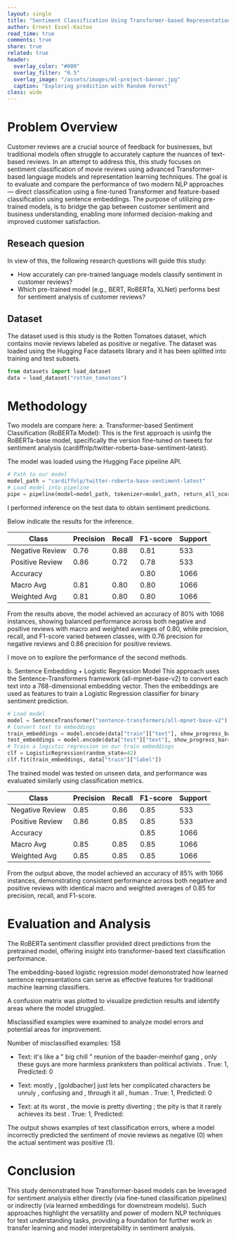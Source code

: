 ```yaml
---
layout: single
title: "Sentiment Classification Using Transformer-based Representation Models"
author: Ernest Essel-Kaitoo
read_time: true
comments: true
share: true
related: true
header:
  overlay_color: "#000"
  overlay_filter: "0.5"
  overlay_image: "/assets/images/ml-project-banner.jpg"
  caption: "Exploring prediction with Random Forest"
class: wide
---
```



# Problem Overview

Customer reviews are a crucial source of feedback for businesses, but traditional models often struggle to accurately capture the nuances of text-based reviews. In an attempt to address this, this study focuses on sentiment classification of movie reviews using advanced Transformer-based language models and representation learning techniques. The goal is to evaluate and compare the performance of two modern NLP approaches — direct classification using a fine-tuned Transformer and feature-based classification using sentence embeddings. The purpose of utilizing pre-trained models, is to bridge the gap between customer sentiment and business understanding, enabling more informed decision-making and improved customer satisfaction.

## Reseach quesion

In view of this, the following research questions will guide this study:

- How accurately can pre-trained language models classify sentiment in customer reviews?
- Which pre-trained model (e.g., BERT, RoBERTa, XLNet) performs best for sentiment analysis of customer reviews?

## Dataset

The dataset used is this study is the Rotten Tomatoes dataset, which contains movie reviews labeled as positive or negative. The dataset was loaded using the Hugging Face datasets library and it has been splitted into training and test subsets.


```python
from datasets import load_dataset
data = load_dataset("rotten_tomatoes")
```


# Methodology

Two models are compare here:
a. Transformer-based Sentiment Classification (RoBERTa Model): This is the first approach is usinfg the RoBERTa-base model, specifically the version fine-tuned on tweets for sentiment analysis (cardiffnlp/twitter-roberta-base-sentiment-latest).

The model was loaded using the Hugging Face pipeline API.

```python
# Path to our model
model_path = "cardiffnlp/twitter-roberta-base-sentiment-latest"
# Load model into pipeline
pipe = pipeline(model=model_path, tokenizer=model_path, return_all_scores=True)
```

I performed inference on the test data to obtain sentiment predictions.

Below indicate the results for the inference. 

| Class | Precision | Recall | F1-score | Support |
| --- | --- | --- | --- | --- |
| Negative Review | 0.76 | 0.88 | 0.81 | 533 |
| Positive Review | 0.86 | 0.72 | 0.78 | 533 |
| Accuracy |  |  | 0.80 |  1066 |
| Macro Avg | 0.81 | 0.80 | 0.80 | 1066 |
| Weighted Avg | 0.81 | 0.80|0.80|1066|

From the results above, the model achieved an accuracy of 80% with 1066 instances, showing balanced performance across both negative and positive reviews with macro and weighted averages of 0.80, while precision, recall, and F1-score varied between classes, with 0.76 precision for negative reviews and 0.86 precision for positive reviews.

I move on to explore the performance of the second methods.

b. Sentence Embedding + Logistic Regression Model
This approach uses the Sentence-Transformers framework (all-mpnet-base-v2) to convert each text into a 768-dimensional embedding vector. Then the embeddings are used as features to train a Logistic Regression classifier for binary sentiment prediction.

```python
# Load model
model = SentenceTransformer("sentence-transformers/all-mpnet-base-v2")
# Convert text to embeddings
train_embeddings = model.encode(data["train"]["text"], show_progress_bar=True)
test_embeddings = model.encode(data["test"]["text"], show_progress_bar=True)
# Train a logistic regression on our train embeddings
clf = LogisticRegression(random_state=42)
clf.fit(train_embeddings, data["train"]["label"])
```

The trained model was tested on unseen data, and performance was evaluated similarly using classification metrics.

| Class | Precision | Recall | F1-score | Support |
| --- | --- | --- | --- | --- |
| Negative Review | 0.85 | 0.86 | 0.85 | 533 |
| Positive Review | 0.86 | 0.85 | 0.85 | 533 |
| Accuracy |  |  | 0.85 |  1066 |
| Macro Avg | 0.85 | 0.85 | 0.85 | 1066 |
| Weighted Avg | 0.85 | 0.85 | 0.85 | 1066 |

From the output above, the model achieved an accuracy of 85% with 1066 instances, demonstrating consistent performance across both negative and positive reviews with identical macro and weighted averages of 0.85 for precision, recall, and F1-score.



# Evaluation and Analysis

The RoBERTa sentiment classifier provided direct predictions from the pretrained model, offering insight into transformer-based text classification performance.

The embedding-based logistic regression model demonstrated how learned sentence representations can serve as effective features for traditional machine learning classifiers.

A confusion matrix was plotted to visualize prediction results and identify areas where the model struggled.

Misclassified examples were examined to analyze model errors and potential areas for improvement.

Number of misclassified examples: 158
- Text: it's like a " big chill " reunion of the baader-meinhof gang , only these guys are more harmless pranksters than political activists .
True: 1, Predicted: 0

- Text: mostly , [goldbacher] just lets her complicated characters be unruly , confusing and , through it all , human .
True: 1, Predicted: 0

- Text: at its worst , the movie is pretty diverting ; the pity is that it rarely achieves its best .
True: 1, Predicted:

The output shows examples of text classification errors, where a model incorrectly predicted the sentiment of movie reviews as negative (0) when the actual sentiment was positive (1).



# Conclusion

This study demonstrated how Transformer-based models can be leveraged for sentiment analysis either directly (via fine-tuned classification pipelines) or indirectly (via learned embeddings for downstream models). Such approaches highlight the versatility and power of modern NLP techniques for text understanding tasks, providing a foundation for further work in transfer learning and model interpretability in sentiment analysis.
